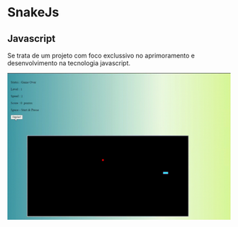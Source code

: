 # SnakeJs
## Javascript 
Se trata de um projeto com foco exclussivo no aprimoramento e desenvolvimento na tecnologia javascript.


![Snake](https://github.com/PabloaRuiz/SnakeJs/blob/master/gifSnake.gif)
